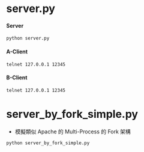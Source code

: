# server.py

#### Server
~~~
python server.py
~~~

#### A-Client
~~~
telnet 127.0.0.1 12345
~~~

#### B-Client
~~~
telnet 127.0.0.1 12345
~~~

# server_by_fork_simple.py

- 模擬類似 Apache 的 Multi-Process 的 Fork 架構

~~~
python server_by_fork_simple.py
~~~